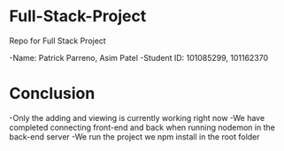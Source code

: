 # Full-Stack-Project
Repo for Full Stack Project

-Name: Patrick Parreno, Asim Patel
-Student ID: 101085299, 101162370

# Conclusion

-Only the adding and viewing is currently working right now
-We have completed connecting front-end and back when running nodemon in the back-end server
-We run the project we npm install in the root folder
